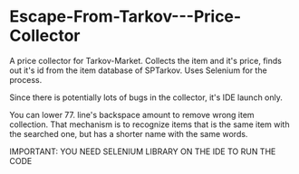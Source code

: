 # Escape-From-Tarkov---Price-Collector
A price collector for Tarkov-Market. Collects the item and it's price, finds out it's id from the item database of SPTarkov. Uses Selenium for the process.

Since there is potentially lots of bugs in the collector, it's IDE launch only.

You can lower 77. line's backspace amount to remove wrong item collection. That mechanism is to recognize items that is the same item with the searched one, but has a shorter name with the same words.


IMPORTANT: YOU NEED SELENIUM LIBRARY ON THE IDE TO RUN THE CODE
